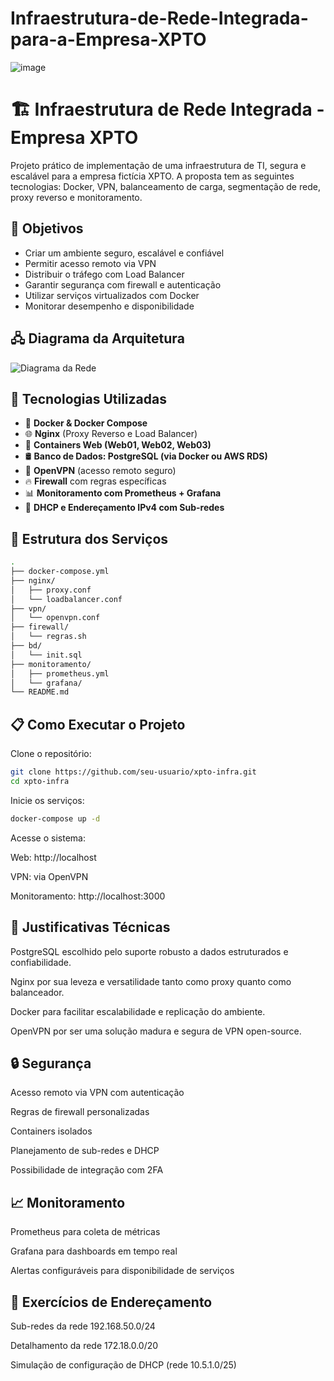 # Infraestrutura-de-Rede-Integrada-para-a-Empresa-XPTO

![image](https://github.com/user-attachments/assets/29ea5c83-39e8-40df-ae30-6c6478c18586)

# 🏗️ Infraestrutura de Rede Integrada - Empresa XPTO

Projeto prático de implementação de uma infraestrutura de TI, segura e escalável para a empresa fictícia XPTO. A proposta tem as seguintes tecnologias: Docker, VPN, balanceamento de carga, segmentação de rede, proxy reverso e monitoramento.

## 📌 Objetivos

- Criar um ambiente seguro, escalável e confiável
- Permitir acesso remoto via VPN
- Distribuir o tráfego com Load Balancer
- Garantir segurança com firewall e autenticação
- Utilizar serviços virtualizados com Docker
- Monitorar desempenho e disponibilidade

## 🖧 Diagrama da Arquitetura

![Diagrama da Rede](./caminho/para/o/diagrama.png)

## 🚀 Tecnologias Utilizadas

- 🔧 **Docker & Docker Compose**
- 🌐 **Nginx** (Proxy Reverso e Load Balancer)
- 🐳 **Containers Web (Web01, Web02, Web03)**
- 🛢️ **Banco de Dados: PostgreSQL (via Docker ou AWS RDS)**
- 🔐 **OpenVPN** (acesso remoto seguro)
- 🔥 **Firewall** com regras específicas
- 📊 **Monitoramento com Prometheus + Grafana**
- 📡 **DHCP e Endereçamento IPv4 com Sub-redes**

## 🧱 Estrutura dos Serviços

```bash
.
├── docker-compose.yml
├── nginx/
│   ├── proxy.conf
│   └── loadbalancer.conf
├── vpn/
│   └── openvpn.conf
├── firewall/
│   └── regras.sh
├── bd/
│   └── init.sql
├── monitoramento/
│   ├── prometheus.yml
│   └── grafana/
└── README.md
```

## 📋 Como Executar o Projeto
Clone o repositório:

```bash
git clone https://github.com/seu-usuario/xpto-infra.git
cd xpto-infra
```

Inicie os serviços:

```bash
docker-compose up -d
```

Acesse o sistema:

Web: http://localhost

VPN: via OpenVPN

Monitoramento: http://localhost:3000

## 🧠 Justificativas Técnicas
PostgreSQL escolhido pelo suporte robusto a dados estruturados e confiabilidade.

Nginx por sua leveza e versatilidade tanto como proxy quanto como balanceador.

Docker para facilitar escalabilidade e replicação do ambiente.

OpenVPN por ser uma solução madura e segura de VPN open-source.

## 🔒 Segurança
Acesso remoto via VPN com autenticação

Regras de firewall personalizadas

Containers isolados

Planejamento de sub-redes e DHCP

Possibilidade de integração com 2FA

## 📈 Monitoramento
Prometheus para coleta de métricas

Grafana para dashboards em tempo real

Alertas configuráveis para disponibilidade de serviços

## 🧮 Exercícios de Endereçamento
Sub-redes da rede 192.168.50.0/24

Detalhamento da rede 172.18.0.0/20

Simulação de configuração de DHCP (rede 10.5.1.0/25)
